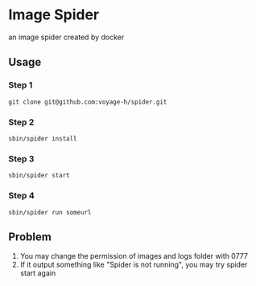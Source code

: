 # Image Spider
an image spider created by docker
## Usage
### Step 1
```
git clone git@github.com:voyage-h/spider.git
```
### Step 2
```
sbin/spider install
```
### Step 3
```
sbin/spider start
```
### Step 4
```
sbin/spider run someurl
```
## Problem
1. You may change the permission of images and logs folder with 0777
2. If it output something like "Spider is not running", you may try spider start again
